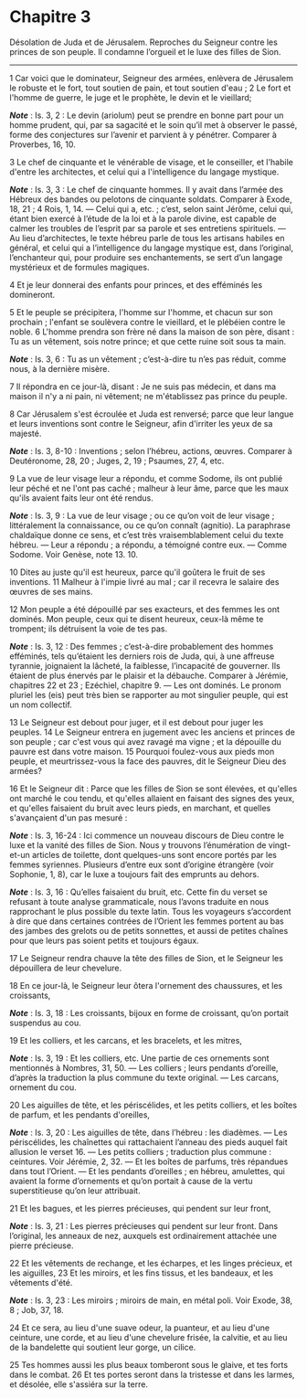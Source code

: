 # Chapitre 3

Désolation de Juda et de Jérusalem.
Reproches du Seigneur contre les princes de son peuple.
Il condamne l’orgueil et le luxe des filles de Sion.

***

1 Car voici que le dominateur, Seigneur des armées, enlèvera de Jérusalem le robuste et le fort, tout soutien de pain, et tout soutien d'eau ; 2 Le fort et l'homme de guerre, le juge et le prophète, le devin et le vieillard;

***Note*** :  Is. 3, 2 : Le devin (ariolum) peut se prendre en bonne part pour un homme prudent, qui, par sa sagacité et le soin qu’il met à observer le passé, forme des conjectures sur l’avenir et parvient à y pénétrer. Comparer à Proverbes, 16, 10.

3 Le chef de cinquante et le vénérable de visage, et le conseiller, et l'habile d'entre les architectes, et celui qui a l'intelligence du langage mystique.

***Note*** :  Is. 3, 3 : Le chef de cinquante hommes. Il y avait dans l’armée des Hébreux des bandes ou pelotons de cinquante soldats. Comparer à Exode, 18, 21 ; 4 Rois, 1, 14. ― Celui qui a, etc. ; c’est, selon saint Jérôme, celui qui, étant bien exercé à l’étude de la loi et à la parole divine, est capable de calmer les troubles de l’esprit par sa parole et ses entretiens spirituels. ― Au lieu d’architectes, le texte hébreu parle de tous les artisans habiles en général, et celui qui a l’intelligence du langage mystique est, dans l’original, l’enchanteur qui, pour produire ses enchantements, se sert d’un langage mystérieux et de formules magiques.

4 Et je leur donnerai des enfants pour princes, et des efféminés les domineront.


5 Et le peuple se précipitera, l'homme sur l'homme, et chacun sur son prochain ; l'enfant se soulèvera contre le vieillard, et le plébéien contre le noble. 6 L'homme prendra son frère né dans la maison de son père, disant : Tu as un vêtement, sois notre prince; et que cette ruine soit sous ta main.

***Note*** :  Is. 3, 6 : Tu as un vêtement ; c’est-à-dire tu n’es pas réduit, comme nous, à la dernière misère.

7 Il répondra en ce jour-là, disant : Je ne suis pas médecin, et dans ma maison il n'y a ni pain, ni vêtement; ne m'établissez pas prince du peuple.


8 Car Jérusalem s'est écroulée et Juda est renversé; parce que leur langue et leurs inventions sont contre le Seigneur, afin d'irriter les yeux de sa majesté.

***Note*** :  Is. 3, 8-10 : Inventions ; selon l’hébreu, actions, œuvres. Comparer à Deutéronome, 28, 20 ; Juges, 2, 19 ; Psaumes, 27, 4, etc.

9 La vue de leur visage leur a répondu, et comme Sodome, ils ont publié leur péché et ne l'ont pas caché ; malheur à leur âme, parce que les maux qu'ils avaient faits leur ont été rendus.

***Note*** :  Is. 3, 9 : La vue de leur visage ; ou ce qu’on voit de leur visage ; littéralement la connaissance, ou ce qu’on connaît (agnitio). La paraphrase chaldaïque donne ce sens, et c’est très vraisemblablement celui du texte hébreu. ― Leur a répondu ; a répondu, a témoigné contre eux. ― Comme Sodome. Voir Genèse, note 13. 10.


10 Dites au juste qu'il est heureux, parce qu'il goûtera le fruit de ses inventions. 11 Malheur à l'impie livré au mal ; car il recevra le salaire des œuvres de ses mains.


12 Mon peuple a été dépouillé par ses exacteurs, et des femmes les ont dominés. Mon peuple, ceux qui te disent heureux, ceux-là même te trompent; ils détruisent la voie de tes pas.

***Note*** :  Is. 3, 12 : Des femmes ; c’est-à-dire probablement des hommes efféminés, tels qu’étaient les derniers rois de Juda, qui, à une affreuse tyrannie, joignaient la lâcheté, la faiblesse, l’incapacité de gouverner. Ils étaient de plus énervés par le plaisir et la débauche. Comparer à Jérémie, chapitres 22 et 23 ; Ezéchiel, chapitre 9. ― Les ont dominés. Le pronom pluriel les (eis) peut très bien se rapporter au mot singulier peuple, qui est un nom collectif.


13 Le Seigneur est debout pour juger, et il est debout pour juger les peuples. 14 Le Seigneur entrera en jugement avec les anciens et princes de son peuple ; car c'est vous qui avez ravagé ma vigne ; et la dépouille du pauvre est dans votre maison. 15 Pourquoi foulez-vous aux pieds mon peuple, et meurtrissez-vous la face des pauvres, dit le Seigneur Dieu des armées?


16 Et le Seigneur dit : Parce que les filles de Sion se sont élevées, et qu'elles ont marché le cou tendu, et qu'elles allaient en faisant des signes des yeux, et qu'elles faisaient du bruit avec leurs pieds, en marchant, et quelles s'avançaient d'un pas mesuré :

***Note*** :  Is. 3, 16-24 : Ici commence un nouveau discours de Dieu contre le luxe et la vanité des filles de Sion. Nous y trouvons l’énumération de vingt-et-un articles de toilette, dont quelques-uns sont encore portés par les femmes syriennes. Plusieurs d’entre eux sont d’origine étrangère (voir Sophonie, 1, 8), car le luxe a toujours fait des emprunts au dehors.

***Note*** :  Is. 3, 16 : Qu’elles faisaient du bruit, etc. Cette fin du verset se refusant à toute analyse grammaticale, nous l’avons traduite en nous rapprochant le plus possible du texte latin. Tous les voyageurs s’accordent à dire que dans certaines contrées de l’Orient les femmes portent au bas des jambes des grelots ou de petits sonnettes, et aussi de petites chaînes pour que leurs pas soient petits et toujours égaux.

17 Le Seigneur rendra chauve la tête des filles de Sion, et le Seigneur les dépouillera de leur chevelure.


18 En ce jour-là, le Seigneur leur ôtera l'ornement des chaussures, et les croissants,

***Note*** :  Is. 3, 18 : Les croissants, bijoux en forme de croissant, qu’on portait suspendus au cou.

19 Et les colliers, et les carcans, et les bracelets, et les mitres,

***Note*** :  Is. 3, 19 : Et les colliers, etc. Une partie de ces ornements sont mentionnés à Nombres, 31, 50. ― Les colliers ; leurs pendants d’oreille, d’après la traduction la plus commune du texte original. ― Les carcans, ornement du cou.

20 Les aiguilles de tête, et les périscélides, et les petits colliers, et les boîtes de parfum, et les pendants d'oreilles,

***Note*** :  Is. 3, 20 : Les aiguilles de tête, dans l’hébreu : les diadèmes. ― Les périscélides, les chaînettes qui rattachaient l’anneau des pieds auquel fait allusion le verset 16. ― Les petits colliers ; traduction plus commune : ceintures. Voir Jérémie, 2, 32. ― Et les boîtes de parfums, très répandues dans tout l’Orient. ― Et les pendants d’oreilles ; en hébreu, amulettes, qui avaient la forme d’ornements et qu’on portait à cause de la vertu superstitieuse qu’on leur attribuait.

21 Et les bagues, et les pierres précieuses, qui pendent sur leur front,

***Note*** :  Is. 3, 21 : Les pierres précieuses qui pendent sur leur front. Dans l’original, les anneaux de nez, auxquels est ordinairement attachée une pierre précieuse.

22 Et les vêtements de rechange, et les écharpes, et les linges précieux, et les aiguilles, 23 Et les miroirs, et les fins tissus, et les bandeaux, et les vêtements d'été.

***Note*** :  Is. 3, 23 : Les miroirs ; miroirs de main, en métal poli. Voir Exode, 38, 8 ; Job, 37, 18.


24 Et ce sera, au lieu d'une suave odeur, la puanteur, et au lieu d'une ceinture, une corde, et au lieu d'une chevelure frisée, la calvitie, et au lieu de la bandelette qui soutient leur gorge, un cilice.


25 Tes hommes aussi les plus beaux tomberont sous le glaive, et tes forts dans le combat. 26 Et tes portes seront dans la tristesse et dans les larmes, et désolée, elle s'assiéra sur la terre.


